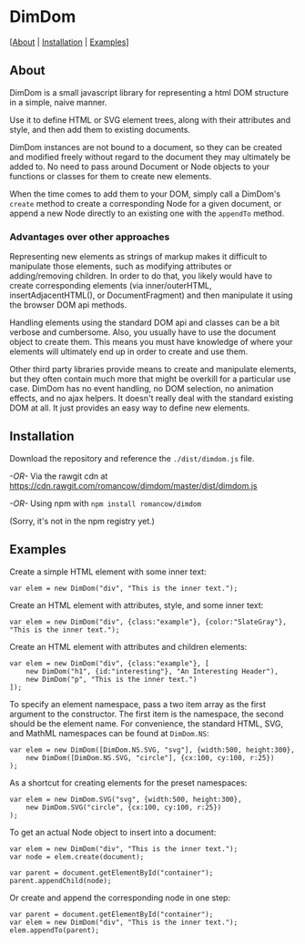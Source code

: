 # DimDom

[[About](#about) | [Installation](#installation) | [Examples](#examples)]

## About
DimDom is a small javascript library for representing a html DOM structure in a
simple, naive manner.

Use it to define HTML or SVG element trees, along with their attributes and style,
and then add them to existing documents.

DimDom instances are not bound to a document, so they can be created and modified
freely without regard to the document they may ultimately be added to.
No need to pass around Document or Node objects to your functions or classes for
them to create new elements.

When the time comes to add them to your DOM, simply call a DimDom's `create`
method to create a corresponding Node for a given document, or append a new Node
directly to an existing one with the `appendTo` method.

### Advantages over other approaches

Representing new elements as strings of markup makes it difficult to manipulate
those elements, such as modifying attributes or adding/removing children.
In order to do that, you likely would have to create corresponding elements (via
inner/outerHTML, insertAdjacentHTML(), or DocumentFragment) and then manipulate it
using the browser DOM api methods.

Handling elements using the standard DOM api and classes can be a bit verbose and
cumbersome. Also, you usually have to use the document object to create them. This
means you must have knowledge of where your elements will ultimately end up in
order to create and use them.

Other third party libraries provide means to create and manipulate elements, but
they often contain much more that might be overkill for a particular use case.
DimDom has no event handling, no DOM selection, no animation effects, and no ajax
helpers. It doesn't really deal with the standard existing DOM at all. It just
provides an easy way to define new elements.

## Installation

Download the repository and reference the `./dist/dimdom.js` file.

*-OR-*
Via the rawgit cdn at https://cdn.rawgit.com/romancow/dimdom/master/dist/dimdom.js

*-OR-*
Using npm with `npm install romancow/dimdom`

(Sorry, it's not in the npm registry yet.)

## Examples

Create a simple HTML element with some inner text:

    var elem = new DimDom("div", "This is the inner text.");

Create an HTML element with attributes, style, and some inner text:

    var elem = new DimDom("div", {class:"example"}, {color:"SlateGray"}, "This is the inner text.");

Create an HTML element with attributes and children elements:

    var elem = new DimDom("div", {class:"example"}, [
        new DimDom("h1", {id:"interesting"}, "An Interesting Header"),
        new DimDom("p", "This is the inner text.")
    ]);

To specify an element namespace, pass a two item array as the first argument to the
constructor. The first item is the namespace, the second should be the element name.
For convenience, the standard HTML, SVG, and MathML namespaces can be found at 
`DimDom.NS`:

    var elem = new DimDom([DimDom.NS.SVG, "svg"], {width:500, height:300},
        new DimDom([DimDom.NS.SVG, "circle"], {cx:100, cy:100, r:25})
    );

As a shortcut for creating elements for the preset namespaces:

    var elem = new DimDom.SVG("svg", {width:500, height:300},
        new DimDom.SVG("circle", {cx:100, cy:100, r:25})
    );

To get an actual Node object to insert into a document:

    var elem = new DimDom("div", "This is the inner text.");
    var node = elem.create(document);

    var parent = document.getElementById("container");
    parent.appendChild(node);

Or create and append the corresponding node in one step:

    var parent = document.getElementById("container");
    var elem = new DimDom("div", "This is the inner text.");
    elem.appendTo(parent);
